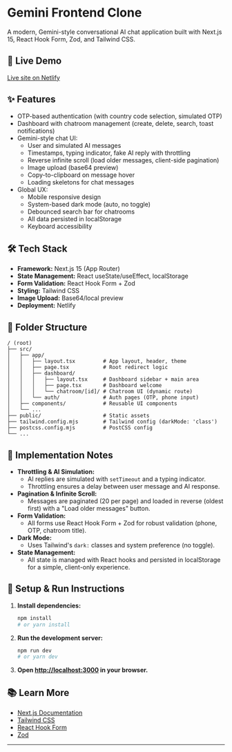 # Gemini Frontend Clone

A modern, Gemini-style conversational AI chat application built with Next.js 15, React Hook Form, Zod, and Tailwind CSS.

## 🚀 Live Demo

[Live site on Netlify](https://gemini-ui-kmk.netlify.app/)

## ✨ Features

- OTP-based authentication (with country code selection, simulated OTP)
- Dashboard with chatroom management (create, delete, search, toast notifications)
- Gemini-style chat UI:
  - User and simulated AI messages
  - Timestamps, typing indicator, fake AI reply with throttling
  - Reverse infinite scroll (load older messages, client-side pagination)
  - Image upload (base64 preview)
  - Copy-to-clipboard on message hover
  - Loading skeletons for chat messages
- Global UX:
  - Mobile responsive design
  - System-based dark mode (auto, no toggle)
  - Debounced search bar for chatrooms
  - All data persisted in localStorage
  - Keyboard accessibility

## 🛠️ Tech Stack

- **Framework:** Next.js 15 (App Router)
- **State Management:** React useState/useEffect, localStorage
- **Form Validation:** React Hook Form + Zod
- **Styling:** Tailwind CSS
- **Image Upload:** Base64/local preview
- **Deployment:** Netlify

## 📁 Folder Structure

```
/ (root)
├── src/
│   ├── app/
│   │   ├── layout.tsx         # App layout, header, theme
│   │   ├── page.tsx           # Root redirect logic
│   │   ├── dashboard/
│   │   │   ├── layout.tsx     # Dashboard sidebar + main area
│   │   │   ├── page.tsx       # Dashboard welcome
│   │   │   └── chatroom/[id]/ # Chatroom UI (dynamic route)
│   │   └── auth/              # Auth pages (OTP, phone input)
│   ├── components/            # Reusable UI components
│   └── ...
├── public/                    # Static assets
├── tailwind.config.mjs        # Tailwind config (darkMode: 'class')
├── postcss.config.mjs         # PostCSS config
└── ...
```

## 🧩 Implementation Notes

- **Throttling & AI Simulation:**
  - AI replies are simulated with `setTimeout` and a typing indicator.
  - Throttling ensures a delay between user message and AI response.
- **Pagination & Infinite Scroll:**
  - Messages are paginated (20 per page) and loaded in reverse (oldest first) with a "Load older messages" button.
- **Form Validation:**
  - All forms use React Hook Form + Zod for robust validation (phone, OTP, chatroom title).
- **Dark Mode:**
  - Uses Tailwind's `dark:` classes and system preference (no toggle).
- **State Management:**
  - All state is managed with React hooks and persisted in localStorage for a simple, client-only experience.

## 📝 Setup & Run Instructions

1. **Install dependencies:**
   ```bash
   npm install
   # or yarn install
   ```
2. **Run the development server:**
   ```bash
   npm run dev
   # or yarn dev
   ```
3. **Open [http://localhost:3000](http://localhost:3000) in your browser.**

## 📚 Learn More

- [Next.js Documentation](https://nextjs.org/docs)
- [Tailwind CSS](https://tailwindcss.com/docs/dark-mode)
- [React Hook Form](https://react-hook-form.com/)
- [Zod](https://zod.dev/)

---

